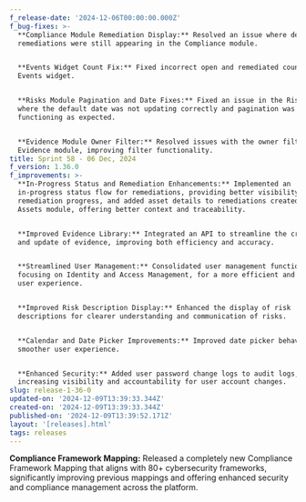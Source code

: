 ```yaml
---
f_release-date: '2024-12-06T00:00:00.000Z'
f_bug-fixes: >-
  ‍**Compliance Module Remediation Display:** Resolved an issue where deleted
  remediations were still appearing in the Compliance module.


  **Events Widget Count Fix:** Fixed incorrect open and remediated counts in the
  Events widget.


  **Risks Module Pagination and Date Fixes:** Fixed an issue in the Risks module
  where the default date was not updating correctly and pagination was not
  functioning as expected.


  **Evidence Module Owner Filter:** Resolved issues with the owner filter in the
  Evidence module, improving filter functionality.
title: Sprint 58 - 06 Dec, 2024
f_version: 1.36.0
f_improvements: >-
  **In-Progress Status and Remediation Enhancements:** Implemented an
  in-progress status flow for remediations, providing better visibility into
  remediation progress, and added asset details to remediations created from the
  Assets module, offering better context and traceability.


  **Improved Evidence Library:** Integrated an API to streamline the creation
  and update of evidence, improving both efficiency and accuracy.


  **Streamlined User Management:** Consolidated user management functionalities,
  focusing on Identity and Access Management, for a more efficient and cohesive
  user experience.


  **Improved Risk Description Display:** Enhanced the display of risk
  descriptions for clearer understanding and communication of risks.


  **Calendar and Date Picker Improvements:** Improved date picker behavior for a
  smoother user experience.


  **Enhanced Security:** Added user password change logs to audit logs,
  increasing visibility and accountability for user account changes.
slug: release-1-36-0
updated-on: '2024-12-09T13:39:33.344Z'
created-on: '2024-12-09T13:39:33.344Z'
published-on: '2024-12-09T13:39:52.171Z'
layout: '[releases].html'
tags: releases
---
```


**Compliance Framework Mapping:** Released a completely new Compliance Framework Mapping that aligns with 80+ cybersecurity frameworks, significantly improving previous mappings and offering enhanced security and compliance management across the platform.

